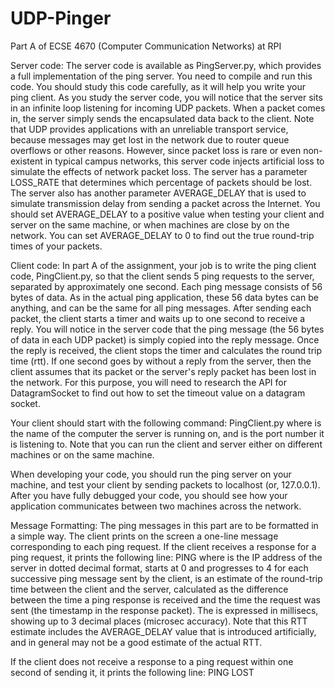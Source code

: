 # UDP-Pinger
Part A of ECSE 4670 (Computer Communication Networks) at RPI

Server code:
The server code is available as PingServer.py, which provides a full implementation of
the ping server. You need to compile and run this code. You should study this code
carefully, as it will help you write your ping client. As you study the server code, you will
notice that the server sits in an infinite loop listening for incoming UDP packets. When a
packet comes in, the server simply sends the encapsulated data back to the client.
Note that UDP provides applications with an unreliable transport service, because
messages may get lost in the network due to router queue overflows or other reasons.
However, since packet loss is rare or even non-existent in typical campus networks, this
server code injects artificial loss to simulate the effects of network packet loss. The server
has a parameter LOSS_RATE that determines which percentage of packets should be
lost. The server also has another parameter AVERAGE_DELAY that is used to simulate
transmission delay from sending a packet across the Internet. You should set
AVERAGE_DELAY to a positive value when testing your client and server on the same
machine, or when machines are close by on the network. You can set
AVERAGE_DELAY to 0 to find out the true round-trip times of your packets.

Client code:
In part A of the assignment, your job is to write the ping client code, PingClient.py, so
that the client sends 5 ping requests to the server, separated by approximately one second.
Each ping message consists of 56 bytes of data. As in the actual ping application, these
56 data bytes can be anything, and can be the same for all ping messages. After sending 
each packet, the client starts a timer and waits up to one second to receive a reply. You
will notice in the server code that the ping message (the 56 bytes of data in each UDP
packet) is simply copied into the reply message. Once the reply is received, the client
stops the timer and calculates the round trip time (rtt). If one second goes by without a
reply from the server, then the client assumes that its packet or the server's reply packet
has been lost in the network. For this purpose, you will need to research the API for
DatagramSocket to find out how to set the timeout value on a datagram socket.

Your client should start with the following command:
PingClient.py <host-name> <port-number>
where <host-name> is the name of the computer the server is running on, and <portnumber> is the port number it is listening to. Note that you can run the client and server
either on different machines or on the same machine.

When developing your code, you should run the ping server on your machine, and test
your client by sending packets to localhost (or, 127.0.0.1). After you have fully debugged
your code, you should see how your application communicates between two machines
across the network.

Message Formatting:
The ping messages in this part are to be formatted in a simple way. The client prints on
the screen a one-line message corresponding to each ping request. If the client receives a
response for a ping request, it prints the following line:
  PING <server-ip-address> <sequence-number> <rtt-estimate>
where <server-ip-adress> is the IP address of the server in dotted decimal format,
<sequence-number> starts at 0 and progresses to 4 for each successive ping message sent
by the client, <rtt-estimate> is an estimate of the round-trip time between the client and
the server, calculated as the difference between the time a ping response is received and
the time the request was sent (the timestamp in the response packet). The <rtt-estimate>
is expressed in millisecs, showing up to 3 decimal places (microsec accuracy). Note that
this RTT estimate includes the AVERAGE_DELAY value that is introduced artificially,
and in general may not be a good estimate of the actual RTT.
  
If the client does not receive a response to a ping request within one second of sending it,
it prints the following line:
 PING <server-ip-address> <sequence-number> LOST
